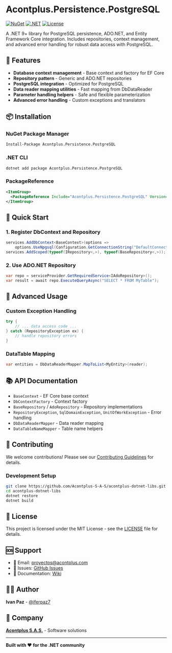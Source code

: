 # Acontplus.Persistence.PostgreSQL

[![NuGet](https://img.shields.io/nuget/v/Acontplus.Persistence.PostgreSQL.svg)](https://www.nuget.org/packages/Acontplus.Persistence.PostgreSQL)
[![.NET](https://img.shields.io/badge/.NET-9.0-blue.svg)](https://dotnet.microsoft.com/download/dotnet/9.0)
[![License](https://img.shields.io/badge/license-MIT-green.svg)](LICENSE)

A .NET 9+ library for PostgreSQL persistence, ADO.NET, and Entity Framework Core integration. Includes repositories, context management, and advanced error handling for robust data access with PostgreSQL.

## 🚀 Features

- **Database context management** - Base context and factory for EF Core
- **Repository pattern** - Generic and ADO.NET repositories
- **PostgreSQL integration** - Optimized for PostgreSQL
- **Data reader mapping utilities** - Fast mapping from DbDataReader
- **Parameter handling helpers** - Safe and flexible parameterization
- **Advanced error handling** - Custom exceptions and translators

## 📦 Installation

### NuGet Package Manager
```bash
Install-Package Acontplus.Persistence.PostgreSQL
```

### .NET CLI
```bash
dotnet add package Acontplus.Persistence.PostgreSQL
```

### PackageReference
```xml
<ItemGroup>
  <PackageReference Include="Acontplus.Persistence.PostgreSQL" Version="1.0.0" />
</ItemGroup>
```

## 🎯 Quick Start

### 1. Register DbContext and Repository
```csharp
services.AddDbContext<BaseContext>(options =>
    options.UseNpgsql(Configuration.GetConnectionString("DefaultConnection")));
services.AddScoped(typeof(IRepository<,>), typeof(BaseRepository<,>));
```

### 2. Use ADO.NET Repository
```csharp
var repo = serviceProvider.GetRequiredService<IAdoRepository>();
var result = await repo.ExecuteQueryAsync("SELECT * FROM MyTable");
```

## 🔧 Advanced Usage

### Custom Exception Handling
```csharp
try {
    // ... data access code ...
} catch (RepositoryException ex) {
    // handle repository errors
}
```

### DataTable Mapping
```csharp
var entities = DbDataReaderMapper.MapToList<MyEntity>(reader);
```

## 📚 API Documentation

- `BaseContext` - EF Core base context
- `DbContextFactory` - Context factory
- `BaseRepository` / `AdoRepository` - Repository implementations
- `RepositoryException`, `SqlDomainException`, `UnitOfWorkException` - Error handling
- `DbDataReaderMapper` - Data reader mapping
- `DataTableNameMapper` - Table name helpers

## 🤝 Contributing

We welcome contributions! Please see our [Contributing Guidelines](CONTRIBUTING.md) for details.

### Development Setup
```bash
git clone https://github.com/Acontplus-S-A-S/acontplus-dotnet-libs.git
cd acontplus-dotnet-libs
dotnet restore
dotnet build
```

## 📄 License

This project is licensed under the MIT License - see the [LICENSE](LICENSE) file for details.

## 🆘 Support

- 📧 Email: proyectos@acontplus.com
- 🐛 Issues: [GitHub Issues](https://github.com/Acontplus-S-A-S/acontplus-dotnet-libs/issues)
- 📖 Documentation: [Wiki](https://github.com/Acontplus-S-A-S/acontplus-dotnet-libs/wiki)

## 👨‍💻 Author

**Ivan Paz** - [@iferpaz7](https://linktr.ee/iferpaz7)

## 🏢 Company

**[Acontplus S.A.S.](https://acontplus.com.ec)** - Software solutions

---

**Built with ❤️ for the .NET community**

